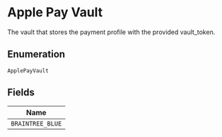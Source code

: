 
# Apple Pay Vault

The vault that stores the payment profile with the provided vault_token.

## Enumeration

`ApplePayVault`

## Fields

| Name |
|  --- |
| `BRAINTREE_BLUE` |

